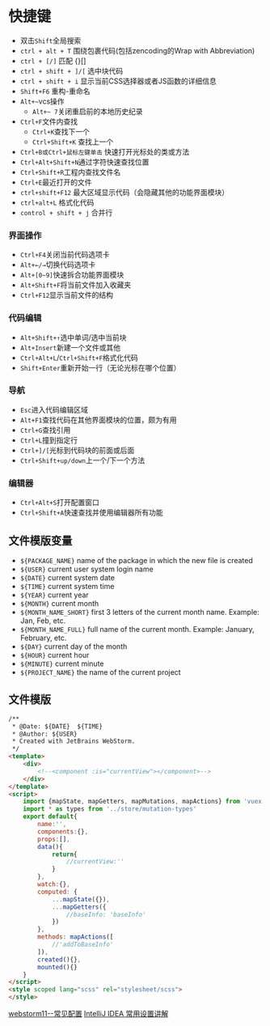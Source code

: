 
# 快捷键
- 双击`Shift`全局搜索
- `ctrl + alt + T` 围绕包裹代码(包括zencoding的Wrap with Abbreviation)
- `ctrl + [/]` 匹配 {}[]
- `ctrl + shift + ]/[` 选中块代码
- `ctrl + shift + i` 显示当前CSS选择器或者JS函数的详细信息
- `Shift+F6` 重构-重命名
- `Alt+~`vcs操作
    - `Alt+~ 7`关闭重启前的本地历史纪录
- `Ctrl+F`文件内查找
    - `Ctrl+K`查找下一个
    - `Ctrl+Shift+K` 查找上一个
- `Ctrl+B或Ctrl+鼠标左键单击` 快速打开光标处的类或方法
- `Ctrl+Alt+Shift+N`通过字符快速查找位置
- `Ctrl+Shift+R`工程内查找文件名
- `Ctrl+E`最近打开的文件
- `ctrl+shift+F12` 最大区域显示代码（会隐藏其他的功能界面模块）
- `ctrl+alt+L`	格式化代码
- `control + shift + j`	合并行

### 界面操作

- `Ctrl+F4`关闭当前代码选项卡
- `Alt+←/→`切换代码选项卡
- `Alt+[0~9]`快速拆合功能界面模块
- `Alt+Shift+F`将当前文件加入收藏夹
- `Ctrl+F12`显示当前文件的结构

### 代码编辑

- `Alt+Shift+↑`选中单词/选中当前块
- `Alt+Insert`新建一个文件或其他
- `Ctrl+Alt+L`/`Ctrl+Shift+F`格式化代码
- `Shift+Enter`重新开始一行（无论光标在哪个位置）

### 导航
- `Esc`进入代码编辑区域
- `Alt+F1`查找代码在其他界面模块的位置，颇为有用
- `Ctrl+G`查找引用
- `Ctrl+L`撞到指定行
- `Ctrl+]/[`光标到代码块的前面或后面
- `Ctrl+Shift+up/down`上一个/下一个方法

### 编辑器

- `Ctrl+Alt+S`打开配置窗口
- `Ctrl+Shift+A`快速查找并使用编辑器所有功能

## 文件模版变量
- `${PACKAGE_NAME}` name of the package in which the new file is created
- `${USER}` current user system login name
- `${DATE}` current system date
- `${TIME}` current system time
- `${YEAR}` current year
- `${MONTH}` current month
- `${MONTH_NAME_SHORT}` first 3 letters of the current month name. Example: Jan, Feb, etc.
- `${MONTH_NAME_FULL}` full name of the current month. Example: January, February, etc.
- `${DAY}` current day of the month
- `${HOUR}` current hour
- `${MINUTE}`	current minute
- `${PROJECT_NAME}` the name of the current project

## 文件模版
```html
/**
 * @Date: ${DATE}  ${TIME}
 * @Author: ${USER}
 * Created with JetBrains WebStorm.
 */
<template>
    <div>
        <!--<component :is="currentView"></component>-->
    </div>
</template>
<script>
    import {mapState, mapGetters, mapMutations, mapActions} from 'vuex'
    import * as types from '../store/mutation-types'
    export default{
        name:'',
        components:{},
        props:[],
        data(){
            return{
                //currentView:''
            }
        },
        watch:{},
        computed: {
            ...mapState({}),
            ...mapGetters({
                //baseInfo: 'baseInfo'
            })
        },
        methods: mapActions([
            //'addToBaseInfo'
        ]),
        created(){},
        mounted(){}
    }
</script>
<style scoped lang="scss" rel="stylesheet/scss">
</style>
```


[webstorm11--常见配置](http://www.jianshu.com/p/10f5f0055715)
[IntelliJ IDEA 常用设置讲解](http://wiki.jikexueyuan.com/project/intellij-idea-tutorial/settings-introduce-1.html)



[1]:https://www.jetbrains.com/help/idea/2016.1/symbols.html
[2]:http://my.oschina.net/maomi/blog/137807
[3]:http://helloweb.wang/jingyan~jiqiao/491.html
[4]:http://velocity.apache.org/engine/devel/user-guide.html

